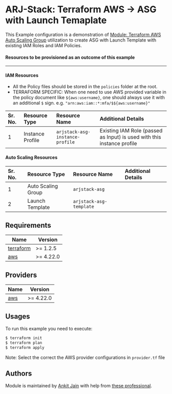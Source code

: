 # ARJ-Stack: Terraform AWS -> ASG with Launch Temaplate

This Example configuration is a demonstration of [Module: Terraform AWS Auto Scaling Group](https://github.com/arjstack/terraform-aws-iam) utilization to create ASG with Launch Template with existing IAM Roles and IAM Policies.

#### Resources to be provisioned as an outcome of this example
---

#### IAM Resources

- All the Policy files should be stored in the `policies` folder at the root.
- TERRAFORM SPECIFIC: When one need to use AWS provided variable in the policy document like `${aws:username}`, one should always use it with an additional `$` sign. e.g. `"arn:aws:iam::*:mfa/$${aws:username}"`

| Sr. No. | Resource Type | Resource Name | Additional Details |
|:------|:------|:------|:------|
| 1 | Instance Profile | `arjstack-asg-instance-profile` | Existing IAM Role (passed as Input) is used with this instance profile  |

#### Auto Scaling Resources

| Sr. No. | Resource Type | Resource Name | Additional Details |
|:------|:------|:------|:------|
| 1 | Auto Scaling Group | `arjstack-asg` |  |
| 2 | Launch Template | `arjstack-asg-template` |  |

## Requirements

| Name | Version |
|------|---------|
| <a name="requirement_terraform"></a> [terraform](#requirement\_terraform) | >= 1.2.5 |
| <a name="requirement_aws"></a> [aws](#requirement\_aws) | >= 4.22.0 |

## Providers

| Name | Version |
|------|---------|
| <a name="provider_aws"></a> [aws](#provider\_aws) | >= 4.22.0 |

## Usages

To run this example you need to execute:

```bash
$ terraform init
$ terraform plan
$ terraform apply
```

Note: Select the correct the AWS provider configurations in `provider.tf` file

## Authors

Module is maintained by [Ankit Jain](https://github.com/ankit-jn) with help from [these professional](https://github.com/arjstack/terraform-aws-examples/graphs/contributors).
